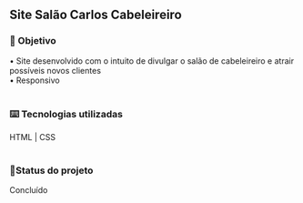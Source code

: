 <h2>Site Salão Carlos Cabeleireiro</h2>

<h3>🔎 Objetivo</h3>
• Site desenvolvido com o intuito de divulgar o salão de cabeleireiro e atrair possíveis novos clientes
<br>
•  Responsivo
<br><br>
<h3>⌨️ Tecnologias utilizadas</h3>
HTML | CSS 
<br><br>
<h3>🎯Status do projeto</h3>
Concluído
